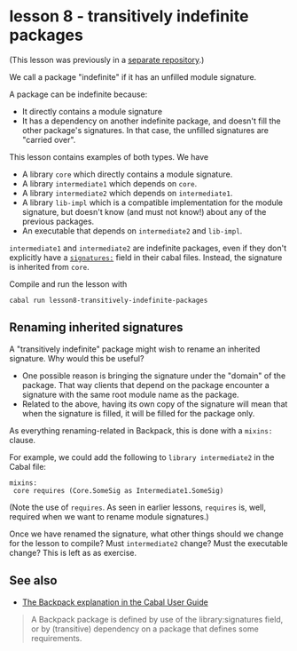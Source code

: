 # lesson 8 - transitively indefinite packages

(This lesson was previously in a [separate
repository](https://twitter.com/DiazCarrete/status/1379126087637143556).)

We call a package "indefinite" if it has an unfilled module signature. 

A package can be indefinite because: 

- It directly contains a module signature
- It has a dependency on another indefinite package, and doesn't fill the
  other package's signatures. In that case, the unfilled signatures are
  "carried over".

This lesson contains examples of both types. We have 

- A library `core` which directly contains a module signature.
- A library `intermediate1` which depends on `core`.
- A library `intermediate2` which depends on `intermediate1`.
- A library `lib-impl` which is a compatible implementation for the
  module signature, but doesn't know (and must not know!) about any of the
  previous packages.
- An executable that depends on `intermediate2` and `lib-impl`.

`intermediate1` and `intermediate2` are indefinite packages, even if they don't
explicitly have a
[`signatures:`](https://cabal.readthedocs.io/en/latest/cabal-package.html#pkg-field-library-signatures)
field in their cabal files. Instead, the signature is inherited from `core`.

Compile and run the lesson with

    cabal run lesson8-transitively-indefinite-packages

## Renaming inherited signatures

A "transitively indefinite" package might wish to rename an inherited
signature. Why would this be useful? 

- One possible reason is bringing the signature under the "domain" of the
  package. That way clients that depend on the package encounter a signature
  with the same root module name as the package.
- Related to the above, having its own copy of the signature will mean that
  when the signature is filled, it will be filled for the package only.
  
As everything renaming-related in Backpack, this is done with a `mixins:`
clause.

For example, we could add the following to `library intermediate2` in the Cabal
file:

    mixins:
     core requires (Core.SomeSig as Intermediate1.SomeSig)

(Note the use of `requires`. As seen in earlier lessons, `requires` is, well,
required when we want to rename module signatures.)

Once we have renamed the signature, what other things should we change for the
lesson to compile? Must `intermediate2` change? Must the executable change?
This is left as as exercise.

## See also

- [The Backpack explanation in the Cabal User
  Guide](https://cabal.readthedocs.io/en/latest/cabal-package.html#backpack) 

>  A Backpack package is defined by use of the library:signatures field, or by
>  (transitive) dependency on a package that defines some requirements. 

